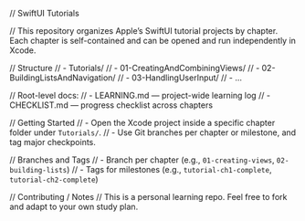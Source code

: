 // SwiftUI Tutorials

// This repository organizes Apple’s SwiftUI tutorial projects by chapter. Each chapter is self-contained and can be opened and run independently in Xcode.

// Structure
// - Tutorials/
//   - 01-CreatingAndCombiningViews/
//   - 02-BuildingListsAndNavigation/
//   - 03-HandlingUserInput/
//   - ...

// Root-level docs:
// - LEARNING.md — project-wide learning log
// - CHECKLIST.md — progress checklist across chapters

// Getting Started
// - Open the Xcode project inside a specific chapter folder under `Tutorials/`.
// - Use Git branches per chapter or milestone, and tag major checkpoints.

// Branches and Tags
// - Branch per chapter (e.g., `01-creating-views`, `02-building-lists`)
// - Tags for milestones (e.g., `tutorial-ch1-complete`, `tutorial-ch2-complete`)

// Contributing / Notes
// This is a personal learning repo. Feel free to fork and adapt to your own study plan.

